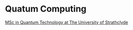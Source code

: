 # Quatum Computing
[MSc in Quantum Technology at The University of Strathclyde](https://www.strath.ac.uk/courses/postgraduatetaught/quantumtechnologies/)
